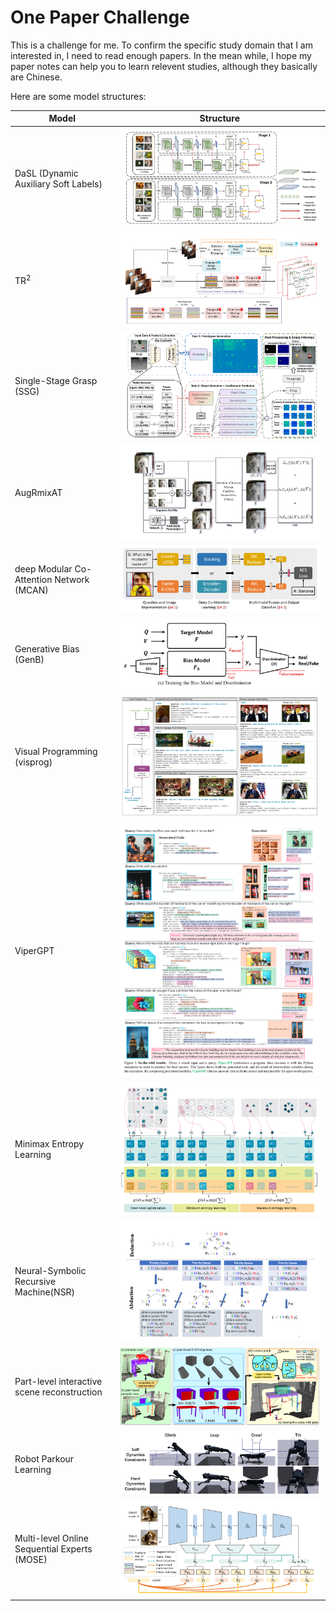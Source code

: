 # One Paper Challenge

This is a challenge for me. To confirm the specific study domain that I am interested in, I need to read enough papers. In the mean while, I hope my paper notes can help you to learn relevent studies, although they basically are Chinese.

Here are some model structures:

|Model|Structure|
|---|---|
|DaSL (Dynamic Auxiliary Soft Labels)|![DaSL](./Neural%20Network/fig/DaSL.png)|
|$\text{TR}^2$|![TR2](./Robot%20Perception/Fig/TR2%20framework.png)|
|Single-Stage Grasp (SSG)|![SSG](./Robot%20Perception/Fig/SSGfig1.png)|
|AugRmixAT|![AugRmixAT](./Generalization/fig/AugRmixAT.png)|
|deep Modular Co-Attention Network (MCAN)|![MCAN](./Visual%20Question%20Answer/fig/MCAN.png)|
|Generative Bias (GenB)|![GenB](./Visual%20Question%20Answer/fig/GenB%20train%20bias%20model%20and%20discriminator.png)|
|Visual Programming (visprog)|![Visprog](./Visual%20Question%20Answer/fig/Visprog.png)|
|ViperGPT|![ViperGPT](./Visual%20Inference/fig/viperGPT.png)|
|Minimax Entropy Learning|![minimax entropy](./Congnition%20Learning/fig/Minimax%20Entropy%20Learning.png)|
|Neural-Symbolic Recursive Machine(NSR)|![NSR](./Congnition%20Learning/fig/deduction-abduction%20process.png)|
|Part-level interactive scene reconstruction|![part-level](./Robot%20Perception/Fig/Part-level%20interactive%20secne%20reconstruction.png)|
|Robot Parkour Learning|![Parkour](./Robot%20Locomotion/fig/parkour%20two-stage%20RL%20training.png)|
|Multi-level Online Sequential Experts (MOSE)|![MOSE](./Congnition%20Learning/fig/MOSE.png)|
